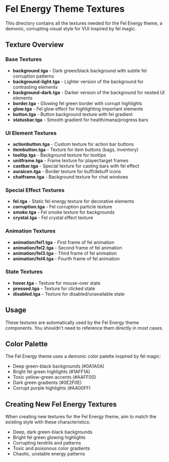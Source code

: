 # Fel Energy Theme Textures

This directory contains all the textures needed for the Fel Energy theme, a demonic, corrupting visual style for VUI inspired by fel magic.

## Texture Overview

### Base Textures
- **background.tga** - Dark green/black background with subtle fel corruption patterns
- **background-light.tga** - Lighter version of the background for contrasting elements
- **background-dark.tga** - Darker version of the background for nested UI elements
- **border.tga** - Glowing fel green border with corrupt highlights
- **glow.tga** - Fel glow effect for highlighting important elements
- **button.tga** - Button background texture with fel gradient
- **statusbar.tga** - Smooth gradient for health/mana/progress bars

### UI Element Textures
- **actionbutton.tga** - Custom texture for action bar buttons
- **itembutton.tga** - Texture for item buttons (bags, inventory)
- **tooltip.tga** - Background texture for tooltips
- **unitframe.tga** - Frame texture for player/target frames
- **castbar.tga** - Special texture for casting bars with fel effect
- **auraicon.tga** - Border texture for buff/debuff icons
- **chatframe.tga** - Background texture for chat windows

### Special Effect Textures
- **fel.tga** - Static fel energy texture for decorative elements
- **corruption.tga** - Fel corruption particle texture
- **smoke.tga** - Fel smoke texture for backgrounds
- **crystal.tga** - Fel crystal effect texture

### Animation Textures
- **animation/fel1.tga** - First frame of fel animation
- **animation/fel2.tga** - Second frame of fel animation
- **animation/fel3.tga** - Third frame of fel animation
- **animation/fel4.tga** - Fourth frame of fel animation

### State Textures
- **hover.tga** - Texture for mouse-over state
- **pressed.tga** - Texture for clicked state
- **disabled.tga** - Texture for disabled/unavailable state

## Usage
These textures are automatically used by the Fel Energy theme components. You shouldn't need to reference them directly in most cases.

## Color Palette
The Fel Energy theme uses a demonic color palette inspired by fel magic:

- Deep green-black backgrounds (#0A1A0A)
- Bright fel green highlights (#1AFF1A)
- Toxic yellow-green accents (#AAFF00)
- Dark green gradients (#0E2F0E)
- Corrupt purple highlights (#AA00FF)

## Creating New Fel Energy Textures
When creating new textures for the Fel Energy theme, aim to match the existing style with these characteristics:
- Deep, dark green-black backgrounds
- Bright fel green glowing highlights
- Corrupting tendrils and patterns
- Toxic and poisonous color gradients
- Chaotic, unstable energy patterns